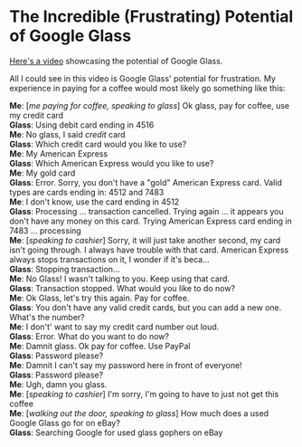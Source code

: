 # The Incredible (Frustrating) Potential of Google Glass

[Here's a video](http://www.youtube.com/embed/S80mE3kQTJ0) showcasing the potential of Google Glass.

All I could see in this video is Google Glass' potential for frustration. My experience in paying for a coffee would most likely go something like this:



**Me**: [*me paying for coffee, speaking to glass*] Ok glass, pay for coffee, use my credit card  
**Glass**: Using debit card ending in 4516  
**Me**: No glass, I said *credit* card  
**Glass**: Which credit card would you like to use?  
**Me**: My American Express  
**Glass**: Which American Express would you like to use?  
**Me**: My gold card  
**Glass**: Error. Sorry, you don't have a "gold" American Express card. Valid types are cards ending in: 4512 and 7483  
**Me**: I don't know, use the card ending in 4512  
**Glass**: Processing … transaction cancelled. Trying again … it appears you don't have any money on this card. Trying American Express card ending in 7483 … processing  
**Me**: [*speaking to cashier*] Sorry, it will just take another second, my card isn't going through. I always have trouble with that card. American Express always stops transactions on it, I wonder if it's beca...  
**Glass**: Stopping transaction...  
**Me**: No Glass! I wasn't talking to you. Keep using that card.  
**Glass**: Transaction stopped. What would you like to do now?  
**Me**: Ok Glass, let's try this again. Pay for coffee.  
**Glass**: You don't have any valid credit cards, but you can add a new one. What's the number?  
**Me**: I don't' want to say my credit card number out loud.  
**Glass**: Error. What do you want to do now?  
**Me**: Damnit glass. Ok pay for coffee. Use PayPal  
**Glass**: Password please?  
**Me**: Damnit I can't say my password here in front of everyone!  
**Glass**: Password please?  
**Me**: Ugh, damn you glass.  
**Me**: [*speaking to cashier*] I'm sorry, I'm going to have to just not get this coffee  
**Me**: [*walking out the door, speaking to glass*] How much does a used Google Glass go for on eBay?  
**Glass**: Searching Google for used glass gophers on eBay  
